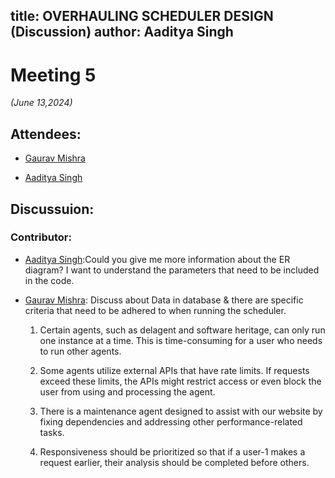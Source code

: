 title:  OVERHAULING SCHEDULER DESIGN (Discussion)
author: Aaditya Singh
---
<!--
SPDX-License-Identifier: CC-BY-SA-4.0

SPDX-FileCopyrightText: 2024 Aditya Singh <singh.aaditya889@gmail.com>
--> 
# Meeting 5
*(June 13,2024)*

## Attendees:
  - [Gaurav Mishra](https://github.com/GMishx)

  - [Aaditya Singh](https://github.com/Aaditya-Singh78)

## Discussuion:

### Contributor:
  - [Aaditya Singh](https://github.com/Aaditya-Singh78):Could you give me more information about the ER diagram? I want to understand the parameters that need to be included in the code.

  - [Gaurav Mishra](https://github.com/GMishx): Discuss about Data in database & there are specific criteria that need to be adhered to when running the scheduler.

    1. Certain agents, such as delagent and software heritage, can only run one instance at a time. This is time-consuming for a user who needs to run other agents.

    2. Some agents utilize external APIs that have rate limits. If requests exceed these limits, the APIs might restrict access or even block the user from using and processing the agent.

    3. There is a maintenance agent designed to assist with our website by fixing dependencies and addressing other performance-related tasks.

    4. Responsiveness should be prioritized so that if a user-1 makes a request earlier, their analysis should be completed before others.
